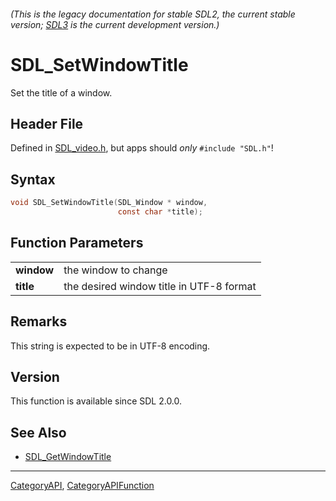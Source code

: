 ###### (This is the legacy documentation for stable SDL2, the current stable version; [SDL3](https://wiki.libsdl.org/SDL3/) is the current development version.)
# SDL_SetWindowTitle

Set the title of a window.

## Header File

Defined in [SDL_video.h](https://github.com/libsdl-org/SDL/blob/SDL2/include/SDL_video.h), but apps should _only_ `#include "SDL.h"`!

## Syntax

```c
void SDL_SetWindowTitle(SDL_Window * window,
                        const char *title);

```

## Function Parameters

|                |                                          |
| -------------- | ---------------------------------------- |
| **window**     | the window to change                     |
| **title**      | the desired window title in UTF-8 format |

## Remarks

This string is expected to be in UTF-8 encoding.

## Version

This function is available since SDL 2.0.0.

## See Also

* [SDL_GetWindowTitle](SDL_GetWindowTitle)

----
[CategoryAPI](CategoryAPI), [CategoryAPIFunction](CategoryAPIFunction)

